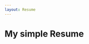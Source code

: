 ```yaml
---
layout: Resume
---
```


# My simple Resume

<!-- ### 簡介 <Badge text="alpha" type="warn"/> <Badge text="0.0.-1+"/> -->

<!-- 技能關鍵字 （顏色之後再說） -->
<!-- <MySkillList /> -->

<Experiences />
<Projects />
<Educations />

<MousePosition title="mouse position with composition api"/>